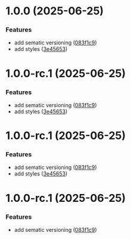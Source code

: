 # 1.0.0 (2025-06-25)


### Features

* add sematic versioning ([083f1c9](https://github.com/amitdotnet/sematic-release-sample/commit/083f1c9bd942321eb98cc2b1495b58cc9db9ec89))
* add styles ([3e45653](https://github.com/amitdotnet/sematic-release-sample/commit/3e456537b5dbb7b637ccfb0eb0f54f46b87bc242))

# 1.0.0-rc.1 (2025-06-25)


### Features

* add sematic versioning ([083f1c9](https://github.com/amitdotnet/sematic-release-sample/commit/083f1c9bd942321eb98cc2b1495b58cc9db9ec89))
* add styles ([3e45653](https://github.com/amitdotnet/sematic-release-sample/commit/3e456537b5dbb7b637ccfb0eb0f54f46b87bc242))

# 1.0.0-rc.1 (2025-06-25)


### Features

* add sematic versioning ([083f1c9](https://github.com/amitdotnet/sematic-release-sample/commit/083f1c9bd942321eb98cc2b1495b58cc9db9ec89))
* add styles ([3e45653](https://github.com/amitdotnet/sematic-release-sample/commit/3e456537b5dbb7b637ccfb0eb0f54f46b87bc242))

# 1.0.0-rc.1 (2025-06-25)


### Features

* add sematic versioning ([083f1c9](https://github.com/amitdotnet/sematic-release-sample/commit/083f1c9bd942321eb98cc2b1495b58cc9db9ec89))
